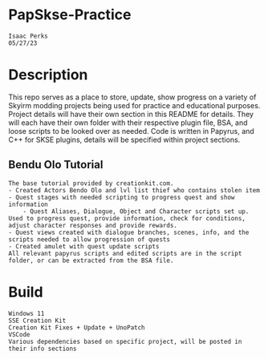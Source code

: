 # PapSkse-Practice
    Isaac Perks
    05/27/23

# Description
This repo serves as a place to store, update, show progress on a variety of Skyirm modding projects being used for practice and educational purposes. Project details will have their own section in this README for details. They will each have their own folder with their respective plugin file, BSA, and loose scripts to be looked over as needed. Code is written in Papyrus, and C++ for SKSE plugins, details will be specified within project sections.

## Bendu Olo Tutorial
    The base tutorial provided by creationkit.com.
    - Created Actors Bendo Olo and lvl list thief who contains stolen item
    - Quest stages with needed scripting to progress quest and show information
        - Quest Aliases, Dialogue, Object and Character scripts set up. Used to progress quest, provide information, check for conditions, adjust character responses and provide rewards.
    - Quest views created with dialogue branches, scenes, info, and the scripts needed to allow progression of quests
    - Created amulet with quest update scripts
    All relevant papyrus scripts and edited scripts are in the script folder, or can be extracted from the BSA file.


# Build
    Windows 11
    SSE Creation Kit
    Creation Kit Fixes + Update + UnoPatch
    VSCode
    Various dependencies based on specific project, will be posted in their info sections
